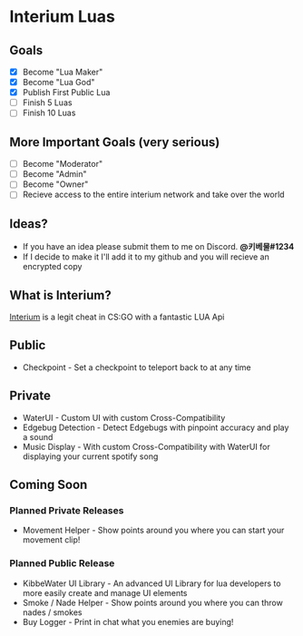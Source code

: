 # Interium Luas

## Goals
- [x] Become "Lua Maker"
- [X] Become "Lua God"
- [X] Publish First Public Lua
- [ ] Finish 5 Luas
- [ ] Finish 10 Luas

## More Important Goals (very serious)
- [ ] Become "Moderator"
- [ ] Become "Admin"
- [ ] Become "Owner"
- [ ] Recieve access to the entire interium network and take over the world

## Ideas?
- If you have an idea please submit them to me on Discord. **@키베물#1234**
- If I decide to make it I'll add it to my github and you will recieve an encrypted copy

## What is Interium?
[Interium](https://interium.ooo/) is a legit cheat in CS:GO with a fantastic LUA Api

## Public
* Checkpoint - Set a checkpoint to teleport back to at any time

## Private
* WaterUI - Custom UI with custom Cross-Compatibility
* Edgebug Detection - Detect Edgebugs with pinpoint accuracy and play a sound
* Music Display - With custom Cross-Compatibility with WaterUI for displaying your current spotify song

## Coming Soon

### Planned **Private** Releases
* Movement Helper - Show points around you where you can start your movement clip!

### Planned **Public** Release
* KibbeWater UI Library - An advanced UI Library for lua developers to more easily create and manage UI elements
* Smoke / Nade Helper - Show points around you where you can throw nades / smokes
* Buy Logger - Print in chat what you enemies are buying!
